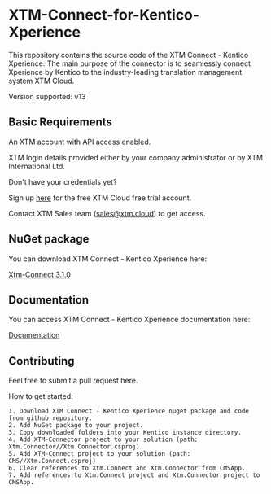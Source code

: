 # XTM-Connect-for-Kentico-Xperience

This repository contains the source code of the XTM Connect - Kentico Xperience. The main purpose of the connector is to seamlessly connect Xperience by Kentico to the industry-leading translation management system XTM Cloud.

Version supported: v13

## Basic Requirements

An XTM account with API access enabled.

XTM login details provided either by your company administrator or by XTM International Ltd.

Don't have your credentials yet?

Sign up [here](https://xtm.cloud/trial/) for the free XTM Cloud free trial account.

Contact XTM Sales team (sales@xtm.cloud) to get access. 

## NuGet package

You can download XTM Connect - Kentico Xperience here:

[Xtm-Connect 3.1.0](https://github.com/xtm-connect/XTM-Connect-for-Kentico-Xperience/releases/download/3.1.0/XtmConnect.3.1.0.nupkg)
## Documentation

You can access XTM Connect - Kentico Xperience documentation here:

[Documentation](https://github.com/xtm-connect/XTM-Connect-for-Kentico-Xperience/blob/main/xtm-connect-for-kentico.pdf)


## Contributing

Feel free to submit a pull request here.

How to get started:

    1. Download XTM Connect - Kentico Xperience nuget package and code from github repository.
    2. Add NuGet package to your project.
    3. Copy downloaded folders into your Kentico instance directory.
    4. Add XTM-Connector project to your solution (path: Xtm.Connector//Xtm.Connector.csproj)
    5. Add XTM-Connect project to your solution (path: CMS//Xtm.Connect.csproj)
    6. Clear references to Xtm.Connect and Xtm.Connector from CMSApp.
    7. Add references to Xtm.Connect project and Xtm.Connector project to CMSApp.
